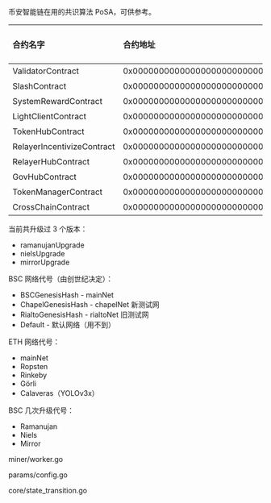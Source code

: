 币安智能链在用的共识算法 PoSA，可供参考。

| 合约名字 | 合约地址 | ABI 文件 |
| :--- | :--- | :--- |
| ValidatorContract | 0x0000000000000000000000000000000000001000 | 略 |
| SlashContract | 0x0000000000000000000000000000000000001001 | 略 |
| SystemRewardContract | 0x0000000000000000000000000000000000001002 | 略 |
| LightClientContract | 0x0000000000000000000000000000000000001003 | 略 |
| TokenHubContract | 0x0000000000000000000000000000000000001004 | 略 |
| RelayerIncentivizeContract | 0x0000000000000000000000000000000000001005 | 略 |
| RelayerHubContract | 0x0000000000000000000000000000000000001006 | 略 |
| GovHubContract | 0x0000000000000000000000000000000000001007 | 略 |
| TokenManagerContract | 0x0000000000000000000000000000000000001008 | 略 |
| CrossChainContract | 0x0000000000000000000000000000000000002000 | 略 |

当前共升级过 3 个版本：

* ramanujanUpgrade
* nielsUpgrade
* mirrorUpgrade

BSC 网络代号（由创世纪决定）：

* BSCGenesisHash - mainNet
* ChapelGenesisHash - chapelNet 新测试网
* RialtoGenesisHash - rialtoNet 旧测试网
* Default - 默认网络（用不到）

ETH 网络代号：

* mainNet
* Ropsten
* Rinkeby
* Görli
* Calaveras（YOLOv3x）

BSC 几次升级代号：

* Ramanujan
* Niels
* Mirror

miner/worker.go

params/config.go

core/state\_transition.go

